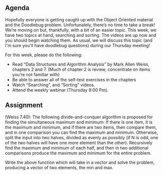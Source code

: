 ## Agenda
Hopefully everyone is getting caught up with the Object Oriented material and the Doodlebug problem.  Unfortunately, there’s no time to take a break!  We’re moving on but, thankfully, with a bit of an easier topic.  This week, we have two topics at hand, searching and sorting.  The videos are up now and you should begin watching them.  As usual, we will discuss this topic (and I'm sure you'll have doodlebug questions) during our Thursday meeting!

For this week, please do the following:
- Read “Data Structures and Algorithm Analysis” by Mark Allen Weiss, chapters 2 and 7. (Much of chapter 2 is review, concentrate on items you’re not familiar with)
- Be able to answer all of the self-test exercises in the chapters
- Watch “Searching”, and “Sorting” videos. 
- Attend the weekly webinar (Thursday 8:00 Pm). 

## Assignment
(Weiss 7.40): The following divide-and-conquer algorithm is proposed for finding the simultaneous
maximum and minimum: If there is one item, it is the maximum and
minimum, and if there are two items, then compare them, and in one comparison
you can find the maximum and minimum. Otherwise, split the input into two
halves, divided as evenly as possibly (if N is odd, one of the two halves will have
one more element than the other). Recursively find the maximum and minimum
of each half, and then in two additional comparisons produce the maximum and
minimum for the entire problem.

Write the above function which will take in a vector and solve the problem, producing a vector of two elements, the min and max.

